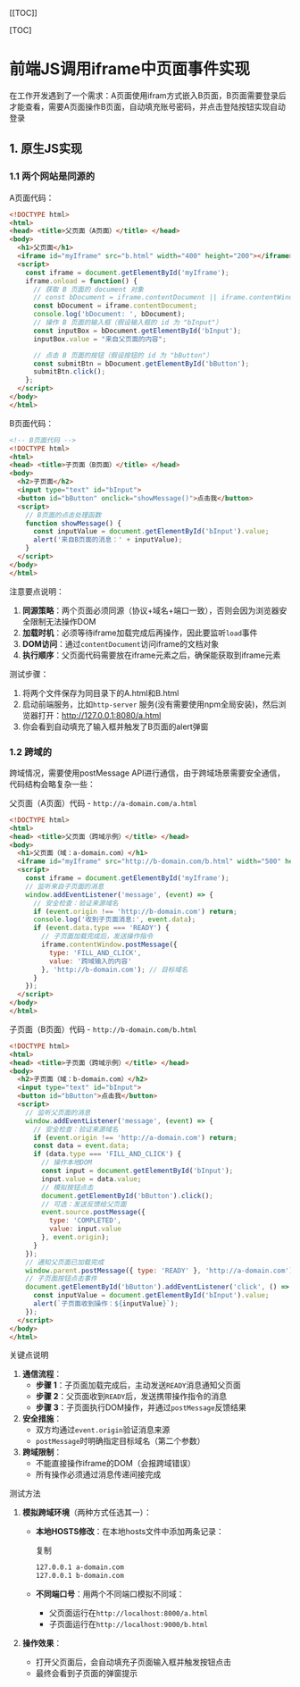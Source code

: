 [[TOC]]

[TOC]

# 前端JS调用iframe中页面事件实现

在工作开发遇到了一个需求：A页面使用ifram方式嵌入B页面，B页面需要登录后才能查看，需要A页面操作B页面，自动填充账号密码，并点击登陆按钮实现自动登录

## 1. 原生JS实现

### 1.1 两个网站是同源的

A页面代码：

```html
<!DOCTYPE html>
<html>
<head> <title>父页面（A页面）</title> </head>
<body>
  <h1>父页面</h1>
  <iframe id="myIframe" src="b.html" width="400" height="200"></iframe>
  <script>
    const iframe = document.getElementById('myIframe');
    iframe.onload = function() {
      // 获取 B 页面的 document 对象
      // const bDocument = iframe.contentDocument || iframe.contentWindow.document;
      const bDocument = iframe.contentDocument;
      console.log('bDocument: ', bDocument);
      // 操作 B 页面的输入框（假设输入框的 id 为 "bInput"）
      const inputBox = bDocument.getElementById('bInput');
      inputBox.value = "来自父页面的内容";

      // 点击 B 页面的按钮（假设按钮的 id 为 "bButton"）
      const submitBtn = bDocument.getElementById('bButton');
      submitBtn.click();
    };
  </script>
</body>
</html>
```

B页面代码：

```html
<!-- B页面代码 -->
<!DOCTYPE html>
<html>
<head> <title>子页面（B页面）</title> </head>
<body>
  <h2>子页面</h2>
  <input type="text" id="bInput">
  <button id="bButton" onclick="showMessage()">点击我</button>
  <script>
    // B页面的点击处理函数
    function showMessage() {
      const inputValue = document.getElementById('bInput').value;
      alert('来自B页面的消息：' + inputValue);
    }
  </script>
</body>
</html>
```

注意要点说明：

1. **同源策略**：两个页面必须同源（协议+域名+端口一致），否则会因为浏览器安全限制无法操作DOM
2. **加载时机**：必须等待iframe加载完成后再操作，因此要监听`load`事件
3. **DOM访问**：通过`contentDocument`访问iframe的文档对象
4. **执行顺序**：父页面代码需要放在iframe元素之后，确保能获取到iframe元素

测试步骤：

1. 将两个文件保存为同目录下的A.html和B.html
2. 启动前端服务，比如`http-server` 服务(没有需要使用npm全局安装)，然后浏览器打开：http://127.0.0.1:8080/a.html
3. 你会看到自动填充了输入框并触发了B页面的alert弹窗

### 1.2 跨域的

跨域情况，需要使用postMessage API进行通信，由于跨域场景需要安全通信，代码结构会略复杂一些：

父页面（A页面）代码 - `http://a-domain.com/a.html`

```html
<!DOCTYPE html>
<html>
<head> <title>父页面（跨域示例）</title> </head>
<body>
  <h1>父页面（域：a-domain.com）</h1>
  <iframe id="myIframe" src="http://b-domain.com/b.html" width="500" height="300"></iframe>
  <script>
    const iframe = document.getElementById('myIframe');
    // 监听来自子页面的消息
    window.addEventListener('message', (event) => {
      // 安全检查：验证来源域名
      if (event.origin !== 'http://b-domain.com') return;
      console.log('收到子页面消息:', event.data);
      if (event.data.type === 'READY') {
        // 子页面加载完成后，发送操作指令
        iframe.contentWindow.postMessage({
          type: 'FILL_AND_CLICK',
          value: '跨域输入的内容'
        }, 'http://b-domain.com'); // 目标域名
      }
    });
  </script>
</body>
</html>
```

子页面（B页面）代码 - `http://b-domain.com/b.html`

```html
<!DOCTYPE html>
<html>
<head> <title>子页面（跨域示例）</title> </head>
<body>
  <h2>子页面（域：b-domain.com）</h2>
  <input type="text" id="bInput">
  <button id="bButton">点击我</button>
  <script>
    // 监听父页面的消息
    window.addEventListener('message', (event) => {
      // 安全检查：验证来源域名
      if (event.origin !== 'http://a-domain.com') return;
      const data = event.data;
      if (data.type === 'FILL_AND_CLICK') {
        // 操作本地DOM
        const input = document.getElementById('bInput');
        input.value = data.value;
        // 模拟按钮点击
        document.getElementById('bButton').click();
        // 可选：发送反馈给父页面
        event.source.postMessage({
          type: 'COMPLETED',
          value: input.value
        }, event.origin);
      }
    });
    // 通知父页面已加载完成
    window.parent.postMessage({ type: 'READY' }, 'http://a-domain.com');
    // 子页面按钮点击事件
    document.getElementById('bButton').addEventListener('click', () => {
      const inputValue = document.getElementById('bInput').value;
      alert(`子页面收到操作：${inputValue}`);
    });
  </script>
</body>
</html>
```

关键点说明

1. **通信流程**：
   - **步骤 1**：子页面加载完成后，主动发送`READY`消息通知父页面
   - **步骤 2**：父页面收到`READY`后，发送携带操作指令的消息
   - **步骤 3**：子页面执行DOM操作，并通过`postMessage`反馈结果
2. **安全措施**：
   - 双方均通过`event.origin`验证消息来源
   - `postMessage`时明确指定目标域名（第二个参数）
3. **跨域限制**：
   - 不能直接操作iframe的DOM（会报跨域错误）
   - 所有操作必须通过消息传递间接完成

测试方法

1. **模拟跨域环境**（两种方式任选其一）：

   - **本地HOSTS修改**：在本地hosts文件中添加两条记录：

     复制

     ```bash
     127.0.0.1 a-domain.com
     127.0.0.1 b-domain.com
     ```

   - **不同端口号**：用两个不同端口模拟不同域：

     - 父页面运行在`http://localhost:8000/a.html`
     - 子页面运行在`http://localhost:9000/b.html`

2. **操作效果**：

   - 打开父页面后，会自动填充子页面输入框并触发按钮点击
   - 最终会看到子页面的弹窗提示
